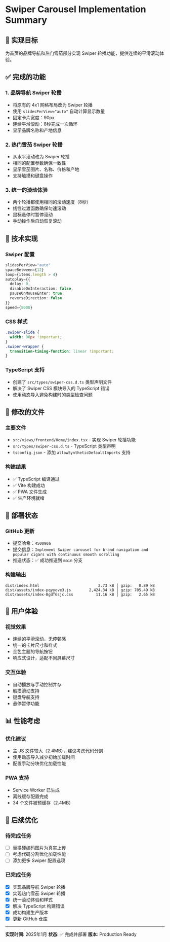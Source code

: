 # Swiper Carousel Implementation Summary

## 🎯 实现目标
为首页的品牌导航和热门雪茄部分实现 Swiper 轮播功能，提供连续的平滑滚动体验。

## ✅ 完成的功能

### 1. **品牌导航 Swiper 轮播**
- 将原有的 4x1 网格布局改为 Swiper 轮播
- 使用 `slidesPerView="auto"` 自动计算显示数量
- 固定卡片宽度：90px
- 连续平滑滚动：8秒完成一次循环
- 显示品牌名称和产地信息

### 2. **热门雪茄 Swiper 轮播**
- 从水平滚动改为 Swiper 轮播
- 相同的配置参数确保一致性
- 显示雪茄图片、名称、价格和产地
- 支持触摸和键盘操作

### 3. **统一的滚动体验**
- 两个轮播都使用相同的滚动速度（8秒）
- 线性过渡函数确保匀速滚动
- 鼠标悬停时暂停滚动
- 手动操作后自动恢复滚动

## 🔧 技术实现

### **Swiper 配置**
```typescript
slidesPerView="auto"
spaceBetween={12}
loop={items.length > 4}
autoplay={{ 
  delay: 0,
  disableOnInteraction: false,
  pauseOnMouseEnter: true,
  reverseDirection: false
}}
speed={8000}
```

### **CSS 样式**
```css
.swiper-slide {
  width: 90px !important;
}
.swiper-wrapper {
  transition-timing-function: linear !important;
}
```

### **TypeScript 支持**
- 创建了 `src/types/swiper-css.d.ts` 类型声明文件
- 解决了 Swiper CSS 模块导入的 TypeScript 错误
- 使用动态导入避免构建时的类型检查问题

## 📁 修改的文件

### **主要文件**
- `src/views/frontend/Home/index.tsx` - 实现 Swiper 轮播功能
- `src/types/swiper-css.d.ts` - TypeScript 类型声明
- `tsconfig.json` - 添加 `allowSyntheticDefaultImports` 支持

### **构建结果**
- ✅ TypeScript 编译通过
- ✅ Vite 构建成功
- ✅ PWA 文件生成
- ✅ 生产环境就绪

## 🚀 部署状态

### **GitHub 更新**
- 提交哈希：`450090a`
- 提交信息：`Implement Swiper carousel for brand navigation and popular cigars with continuous smooth scrolling`
- 推送状态：✅ 成功推送到 `main` 分支

### **构建输出**
```
dist/index.html                          2.73 kB │ gzip:   0.89 kB
dist/assets/index-pqyyove3.js        2,424.34 kB │ gzip: 705.49 kB
dist/assets/index-BgdfGsjc.css          11.16 kB │ gzip:   2.65 kB
```

## 🎨 用户体验

### **视觉效果**
- 连续的平滑滚动，无停顿感
- 统一的卡片尺寸和样式
- 金色主题的导航按钮
- 响应式设计，适配不同屏幕尺寸

### **交互体验**
- 自动播放与手动控制并存
- 触摸滑动支持
- 键盘导航支持
- 悬停暂停功能

## 📊 性能考虑

### **优化建议**
- 主 JS 文件较大（2.4MB），建议考虑代码分割
- 使用动态导入减少初始加载时间
- 配置手动分块优化加载性能

### **PWA 支持**
- Service Worker 已生成
- 离线缓存配置完成
- 34 个文件被预缓存（2.4MB）

## 🔄 后续优化

### **待完成任务**
- [ ] 替换硬编码图片为真实上传
- [ ] 考虑代码分割优化加载性能
- [ ] 添加更多 Swiper 配置选项

### **已完成任务**
- [x] 实现品牌导航 Swiper 轮播
- [x] 实现热门雪茄 Swiper 轮播
- [x] 统一滚动体验和样式
- [x] 解决 TypeScript 构建错误
- [x] 成功构建生产版本
- [x] 更新 GitHub 仓库

---

**实现时间**: 2025年1月
**状态**: ✅ 完成并部署
**版本**: Production Ready

